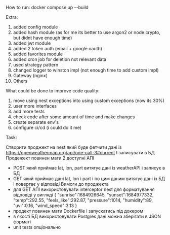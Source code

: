 How to run:
docker compose up --build

Extra:
1. added config module
2. added hash module (as for me its better to use argon2 or node:crypto, but didnt have enough time)
3. added jwt module
4. added 2 token auth (email + google oauth)
5. added favorites module
6. added cron job for deletion not relevant data
7. used strategy pattern
8. changed logger to winston impl (not enough time to add custom impl)
9. Gateway (nginx)
10. Others

What could be done to improve code quality:
1. move using nest exceptions into using custom exceptions (now its 30%)
2. user more interfaces 
3. add more tests
4. check code after some amount of time and make changes
5. create separate env's
6. configure ci/cd (i could do it me)

Task:

Створити проджект на nest який буде фетчити дані із
https://openweathermap.org/api/one-call-3#current
І записувати в БД
Продежект повинен мати 2 доступні АПІ
 - POST який приймає lat, lon, part витягує дані із weatherAPI і записує в БД
 - GET який приймає дані lat, lon і part і по цим даним витягує дані із БД і повертає
у відповіді
Вимоги до проджекта
 - для GET АПІ використовувати interceptor nest для форматування відповіді у вигляді
{
 "sunrise":1684926645,
 "sunset":1684977332,
 "temp":292.55,
 "feels_like":292.87,
 "pressure":1014,
 "humidity":89,
 "uvi":0.16,
 "wind_speed":3.13
}
 - продект повинен мати Dockerfile і запускатись під докером
 - в якості БД використовувати Postgres дані можна зберігати в JSON форматі
 - unit tests опціонально
